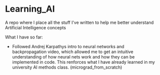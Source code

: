 # Learning_AI

A repo where I place all the stuff I've written to help me better understand Artificial Intelligence concepts

What I have so far:
- Followed Andrej Karpathys intro to neural networks and backpropagation video, which allowed me to get an intuitive understanding of how neural nets work and how they can be implemented in code. This renforces what I have already learned in my university AI methods class. (micrograd_from_scratch)
